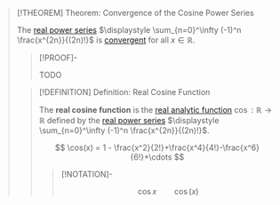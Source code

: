 >[!THEOREM] Theorem: Convergence of the Cosine Power Series
>
>The [real power series](../../../Real%20Power%20Series/Real%20Power%20Series.md) $\displaystyle \sum_{n=0}^\infty (-1)^n \frac{x^{2n}}{(2n)!}$ is [convergent](../../../Real%20Power%20Series/Convergence.md) for all $x \in \mathbb{R}$.
>
>>[!PROOF]-
>>
>>TODO
>>
>
>>[!DEFINITION] Definition: Real Cosine Function
>>
>>The **real cosine function** is the [real analytic function](../../Real%20Analytic%20Functions/Real%20Analytic%20Function.md) $\cos: \mathbb{R} \to \mathbb{R}$ defined by the [real power series](../../../Real%20Power%20Series/Real%20Power%20Series.md) $\displaystyle \sum_{n=0}^\infty (-1)^n \frac{x^{2n}}{(2n)!}$.
>>
>>$$
>>\cos(x) = 1 - \frac{x^2}{2!}+\frac{x^4}{4!}-\frac{x^6}{6!}+\cdots
>>$$
>>
>>>[!NOTATION]-
>>>
>>>$$
>>>\cos x \qquad \cos (x)
>>>$$
>>>
>>